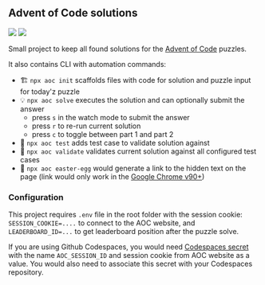 ## Advent of Code solutions

![](https://img.shields.io/badge/stars%20⭐-404%2F450-brightgreen)
[![](https://badgen.net/badge/icon/Open%20in%20codespaces?icon=github&label)](https://codespaces.new/bponomarenko/adventofcode?quickstart=1)

Small project to keep all found solutions for the [Advent of Code](https://adventofcode.com/) puzzles.

It also contains CLI with automation commands:

* 🏗 `npx aoc init` scaffolds files with code for solution and puzzle input for today'z puzzle
* 💡 `npx aoc solve` executes the solution and can optionally submit the answer
  * press `s` in the watch mode to submit the answer
  * press `r` to re-run current solution
  * press `c` to toggle between part 1 and part 2
* 💾 `npx aoc test` adds test case to validate solution against
* 🔌 `npx aoc validate` validates current solution against all configured test cases
* 🎁 `npx aoc easter-egg` would generate a link to the hidden text on the page (link would only work in the [Google Chrome v90+](https://blog.google/products/chrome/more-helpful-chrome-throughout-your-workday/))

### Configuration
This project requires `.env` file in the root folder with the session cookie: `SESSION_COOKIE=....` to connect to the AOC website, and `LEADERBOARD_ID=...` to get leaderboard position after the puzzle solve.

If you are using Github Codespaces, you would need [Codespaces secret](https://docs.github.com/en/codespaces/managing-your-codespaces/managing-secrets-for-your-codespaces) with the name `AOC_SESSION_ID` and session cookie from AOC website as a value. You would also need to associate this secret with your Codespaces repository.
